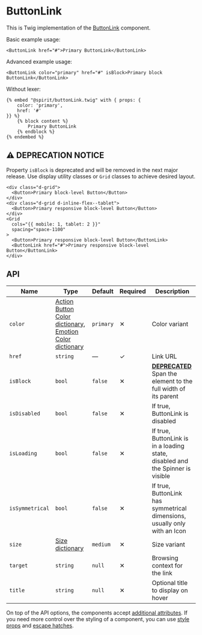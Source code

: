 # ButtonLink

This is Twig implementation of the [ButtonLink][button] component.

Basic example usage:

```twig
<ButtonLink href="#">Primary ButtonLink</ButtonLink>
```

Advanced example usage:

```twig
<ButtonLink color="primary" href="#" isBlock>Primary block ButtonLink</ButtonLink>
```

Without lexer:

```twig
{% embed "@spirit/buttonLink.twig" with { props: {
    color: 'primary',
    href: '#'
}} %}
    {% block content %}
        Primary ButtonLink
    {% endblock %}
{% endembed %}
```

## ⚠️ DEPRECATION NOTICE

Property `isBlock` is deprecated and will be removed in the next major release.
Use display utility classes or `Grid` classes to achieve desired layout.

```twig
<div class="d-grid">
  <Button>Primary block-level Button</Button>
</div>
<div class="d-grid d-inline-flex--tablet">
  <Button>Primary responsive block-level Button</Button>
</div>
<Grid
  cols="{{ mobile: 1, tablet: 2 }}"
  spacing="space-1100"
>
  <Button>Primary responsive block-level Button</ButtonLink>
  <ButtonLink href="#">Primary responsive block-level Button</ButtonLink>
</div>
```

## API

| Name            | Type                                                                                             | Default   | Required | Description                                                                            |
| --------------- | ------------------------------------------------------------------------------------------------ | --------- | -------- | -------------------------------------------------------------------------------------- |
| `color`         | [Action Button Color dictionary][dictionary-color], [Emotion Color dictionary][dictionary-color] | `primary` | ✕        | Color variant                                                                          |
| `href`          | `string`                                                                                         | —         | ✓        | Link URL                                                                               |
| `isBlock`       | `bool`                                                                                           | `false`   | ✕        | [**DEPRECATED**][readme-deprecations] Span the element to the full width of its parent |
| `isDisabled`    | `bool`                                                                                           | `false`   | ✕        | If true, ButtonLink is disabled                                                        |
| `isLoading`     | `bool`                                                                                           | `false`   | ✕        | If true, ButtonLink is in a loading state, disabled and the Spinner is visible         |
| `isSymmetrical` | `bool`                                                                                           | `false`   | ✕        | If true, ButtonLink has symmetrical dimensions, usually only with an Icon              |
| `size`          | [Size dictionary][dictionary-size]                                                               | `medium`  | ✕        | Size variant                                                                           |
| `target`        | `string`                                                                                         | `null`    | ✕        | Browsing context for the link                                                          |
| `title`         | `string`                                                                                         | `null`    | ✕        | Optional title to display on hover                                                     |

On top of the API options, the components accept [additional attributes][readme-additional-attributes].
If you need more control over the styling of a component, you can use [style props][readme-style-props]
and [escape hatches][readme-escape-hatches].

[button]: https://github.com/lmc-eu/spirit-design-system/tree/main/packages/web/src/scss/components/Button
[dictionary-color]: https://github.com/lmc-eu/spirit-design-system/tree/main/docs/DICTIONARIES.md#color
[dictionary-size]: https://github.com/lmc-eu/spirit-design-system/tree/main/docs/DICTIONARIES.md#size
[readme-additional-attributes]: https://github.com/lmc-eu/spirit-design-system/blob/main/packages/web-twig/README.md#additional-attributes
[readme-deprecations]: https://github.com/lmc-eu/spirit-design-system/blob/main/packages/web-twig/README.md#deprecations
[readme-escape-hatches]: https://github.com/lmc-eu/spirit-design-system/blob/main/packages/web-twig/README.md#escape-hatches
[readme-style-props]: https://github.com/lmc-eu/spirit-design-system/blob/main/packages/web-twig/README.md#style-props
